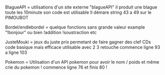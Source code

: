 BlagueAPI = utilisations d'un site externe "blagueAPI" il produit une blague toute les 10minute son code est utilisable 
Il démare string 43 a 49 sur le PIMOUBOT

Bordel/endlebordel = quelque fonctions sans grande valeur example "!bonjour" ou bien !addition !soustraction etc 

JusteMouki = jeux du juste prix permetant de faire gagner des clef CDs code basique mais efficace utilisable avec 2 3 retouche commence ligne 93 a ligne 103

Pokemon = Utilisation d'un API pokemon pour avoir le nom / poids et même crie du pokemon ! commence ligne 76 et finis 80 ! 

